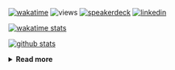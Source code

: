 [![wakatime](https://wakatime.com/badge/user/ddf27f94-292a-4343-b7eb-1143a4c6cf87.svg)](https://wakatime.com/@ddf27f94-292a-4343-b7eb-1143a4c6cf87)
![views](https://komarev.com/ghpvc/?username=chck&color=blueviolet)
[![speakerdeck](https://img.shields.io/badge/Speaker_Deck-chck-8a2be2?style=flat-square&logo=speaker-deck)](https://speakerdeck.com/chck)
[![linkedin](https://img.shields.io/badge/LinkedIn-chck-8a2be2?style=flat-square&logo=linkedin)](https://www.linkedin.com/in/chck/)

[![wakatime stats](https://github-readme-stats-nine-umber-51.vercel.app/api/wakatime?username=chck&layout=compact&count_private=true&hide_title=true&hide=Other&theme=buefy&langs_count=14)](https://wakatime.com/@chck?rank=me)

[![github stats](https://github-readme-stats-nine-umber-51.vercel.app/api?username=chck&count_private=true&show_icons=true&hide_title=true&theme=buefy)](https://github.com/anuraghazra/github-readme-stats)

<details>
  <summary><b>Read more</b></summary>
  <br>

  <!--START_SECTION:waka-->
**🐱 My GitHub Data** 

> 📦 132.7 kB Used in GitHub's Storage 
 > 
> 🏆 648 Contributions in the Year 2025
 > 
> 💼 Opted to Hire
 > 
> 📜 133 Public Repositories 
 > 
> 🔑 24 Private Repositories 
 > 
**I'm a Night 🦉** 

```text
🌞 Morning                1463 commits        ████░░░░░░░░░░░░░░░░░░░░░   17.92 % 
🌆 Daytime                2388 commits        ███████░░░░░░░░░░░░░░░░░░   29.25 % 
🌃 Evening                2274 commits        ███████░░░░░░░░░░░░░░░░░░   27.86 % 
🌙 Night                  2038 commits        ██████░░░░░░░░░░░░░░░░░░░   24.97 % 
```
📅 **I'm Most Productive on Thursday** 

```text
Monday                   1453 commits        ████░░░░░░░░░░░░░░░░░░░░░   17.80 % 
Tuesday                  1335 commits        ████░░░░░░░░░░░░░░░░░░░░░   16.35 % 
Wednesday                1526 commits        █████░░░░░░░░░░░░░░░░░░░░   18.69 % 
Thursday                 1765 commits        █████░░░░░░░░░░░░░░░░░░░░   21.62 % 
Friday                   860 commits         ███░░░░░░░░░░░░░░░░░░░░░░   10.54 % 
Saturday                 521 commits         ██░░░░░░░░░░░░░░░░░░░░░░░   06.38 % 
Sunday                   703 commits         ██░░░░░░░░░░░░░░░░░░░░░░░   08.61 % 
```


📊 **This Week I Spent My Time On** 

```text
💬 Programming Languages: 
Other                    12 hrs 12 mins      ██████████████░░░░░░░░░░░   57.80 % 
Python                   5 hrs 7 mins        ██████░░░░░░░░░░░░░░░░░░░   24.25 % 
Terraform                1 hr 14 mins        █░░░░░░░░░░░░░░░░░░░░░░░░   05.84 % 
TOML                     54 mins             █░░░░░░░░░░░░░░░░░░░░░░░░   04.27 % 
HCL                      30 mins             █░░░░░░░░░░░░░░░░░░░░░░░░   02.42 % 

🔥 Editors: 
Chrome                   15 hrs 14 mins      ██████████████████░░░░░░░   72.11 % 
PyCharm                  3 hrs 28 mins       ████░░░░░░░░░░░░░░░░░░░░░   16.42 % 
Zed                      1 hr 43 mins        ██░░░░░░░░░░░░░░░░░░░░░░░   08.15 % 
Neovim                   26 mins             █░░░░░░░░░░░░░░░░░░░░░░░░   02.11 % 
Obsidian                 15 mins             ░░░░░░░░░░░░░░░░░░░░░░░░░   01.20 % 
```

**I Mostly Code in Python** 

```text
Python                   47 repos            ████████░░░░░░░░░░░░░░░░░   33.57 % 
Jupyter Notebook         19 repos            ███░░░░░░░░░░░░░░░░░░░░░░   13.57 % 
Ruby                     11 repos            ██░░░░░░░░░░░░░░░░░░░░░░░   07.86 % 
HCL                      6 repos             █░░░░░░░░░░░░░░░░░░░░░░░░   04.29 % 
TypeScript               6 repos             █░░░░░░░░░░░░░░░░░░░░░░░░   04.29 % 
```



**Timeline**

![Lines of Code chart](https://raw.githubusercontent.com/chck/chck/main/assets/bar_graph.png)


 Last Updated on 2025-08-08 02:33 UTC
<!--END_SECTION:waka-->
</details>

